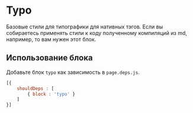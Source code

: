 # Typo

Базовые стили для типографики для нативных тэгов. Если вы собираетесь применять стили
к коду полученному компиляций из md, например, то вам нужен этот блок.

## Использование блока

Добавьте блок `typo` как зависимость в `page.deps.js`.

``` js
[{
    shouldDeps : [
        { block : 'typo' }
    ]
}]
```
